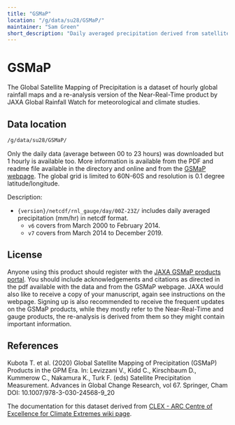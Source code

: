 ```yaml
---
title: "GSMaP"
location: "/g/data/su28/GSMaP/"
maintainer: "Sam Green"
short_description: "Daily averaged precipitation derived from satellite."
---
```

# GSMaP

The Global Satellite Mapping of Precipitation is a dataset of hourly global rainfall maps and a re-analysis version of the Near-Real-Time product by JAXA Global Rainfall Watch for meteorological and climate studies. 


## Data location

```bash
/g/data/su28/GSMaP/
```

Only the daily data (average between 00 to 23 hours) was downloaded but 1 hourly is available too. More information is available from the PDF and readme file available in the directory and online and from the [GSMaP webpage](https://sharaku.eorc.jaxa.jp/GSMaP/index.htm). The global grid is limited to 60N-60S and resolution is 0.1 degree latitude/longitude. 

Description:

* `{version}/netcdf/rnl_gauge/day/00Z-23Z/` includes daily averaged precipitation (mm/hr) in netcdf format.
    * `v6` covers from March 2000 to February 2014.
    * `v7` covers from March 2014 to December 2019.
    

## License

Anyone using this product should register with the [JAXA GSMaP products portal](http://sharaku.eorc.jaxa.jp/GSMaP/index.htm). You should include acknowledgements and citations as directed in the pdf available with the data and from the GSMaP webpage. JAXA would also like to receive a copy of your manuscript, again see instructions on the webpage. Signing up is also recommended to receive the frequent updates on the GSMaP products, while they mostly refer to the Near-Real-Time and gauge products, the re-analysis is derived from them so they might contain important information.

## References

Kubota T. et al. (2020) Global Satellite Mapping of Precipitation (GSMaP) Products in the GPM Era. In: Levizzani V., Kidd C., Kirschbaum D., Kummerow C., Nakamura K., Turk F. (eds) Satellite Precipitation Measurement. Advances in Global Change Research, vol 67. Springer, Cham DOI: 10.1007/978-3-030-24568-9_20 


The documentation for this dataset derived from [CLEX - ARC Centre of Excellence for Climate Extremes wiki page](http://climate-cms.wikis.unsw.edu.au/GSMaP). 